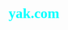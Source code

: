 # yak.com
<!DOCTYPE html>
<html>
    <head>
        <title>amogus ded</title>
    </head>
    <style>
        h1{
            text-align: center;
            color:aqua;
            font-family: cursive;
        }
        h2{
            text-align: center;
            color: red;
        }
        h3{
            text-align: center;
            color: #000;
        }
        h4{
            text-align: center;
        }
        li{
            color:burlywood;
        }
        p{
            text-align: center;
            color: gold;
            font-family: cursive;
        }
        a{
            text-align: center;
            color: lightblue;
        }
        .educational-links{
            text-align: center;
            color:lime;
            font-size: 50px;
            font-family: fantasy;
        }
        .border{
            color: gray;
        }
        .table{
            text-align: center;
            font-size: 35px;
        }
        #yak-store{
            color: burlywood;
        }
        #vs{
            font-family: cursive;
        }
        body{
             font-family: ;
             font-weight: 900;
        }
        #sususus{
            color: red;
        }
        th{
            text-align: center;
        }
        
    </style>
    <body>
        <h1>Table Of Contents</h1>
        <ol><li class="table"><a href="#vs">VS code is the best</a></li>
            <li class="table"><a href="#sus">That's A Bit Sussy</a></li>
            <li class="table"><a href="#code">Programming Languages</a></li>    
            <li class="table"><a href="#cookie">TIKY</a></li>
            <li class="table"><a href="#NOT-SUS">NOT SUS</a></li>  
            <li class="table"><a href="#yak-store">Yak Store</a></li>
            <li class="table"><a href="#ed">To Learn HTML For Yourself</a></li>     
        </ol>
        <h1 class="border">_________________________________________________________________________________________________________________________________________________________________________________________________</h1>
        <h1 id="vs">so visualstudio code is the best coding app IN THE WORLD</h1>
        <h2 id="sus">SUS</h2>
        <h3>AMOGUS</h3>
        <h4>DING DING DING DING DING DING DING DING DING DING</h4>
        <Li>plan</Li>
        <li>WE NEED TO VOTE OUT THAT <strong><em><span id="sususus">SUSSY IMPOSTER</span></em></strong></li>
        <li>amogus</li>
        <p id="code">Here are all of the programing languages i know exist</p>
       <li><a href="https://html.com/">HTML</a></li>
        <li><a href="https://www.python.org/">PYTHON</a></li>
        <li><a href="https://www.java.com/en/">JAVA</a></li>
        <LI><a href="https://www.javascript.com/">JAVASCRIPT</a></LI>
        <LI><a href="https://support.microsoft.com/en-us/topic/the-latest-supported-visual-c-downloads-2647da03-1eea-4433-9aff-95f26a218cc0">C++</a></LI>
        <LI><a href="https://www.microsoft.com/en-us/download/details.aspx?id=7029">C SHARP</a></LI>
        <li><a href="https://www.unrealengine.com/en-US/unreal">UNREAL ENGINE</a></li>
        <LI><a href="https://swift.org/download/">SWIFT</a></LI>
        <img src="https://d.newsweek.com/en/full/1680706/national-cookie-day.jpg" width="200" height="200" id="cookie">
        <img src="https://preview.redd.it/dq5kt78545371.jpg?width=960&crop=smart&auto=webp&s=166d19fc5b876d3d5ede3265a6a7483454d8b883" width="200" height="300">
        <a href="https://www.youtube.com/watch?v=dQw4w9WgXcQ" id="NOT-SUS">totally not suspicious link</a>
        <p><br>Y<br>A<br>K<br></p>
        <h1 id="yak-store">Yak Store</h1>
        <img src="https://cdn-cf.gamivo.com/image_original.jpg?f=12240&n=38053030-f5fb-11e7-a037-c3254b4aad66.jpg&h=6968d6d2f9b61583ad04066e7c1a122d" width="1000" class="yakstore">
        <h1><a href="https://www.microsoft.com/en-us/p/minecraft-for-windows-10/9nblggh2jhxj?activetab=pivot:overviewtab">MINECRAFT For Windows 10</a></h1>
        <img src="https://www.minecraft.net/content/dam/minecraft/uuum/Ancient%20java%20players%20head.jpeg" width="1000" class="yakstore">
        <h1><a href="https://www.minecraft.net/en-us/store/minecraft-java-edition">MINECRAFT Java Edition</a></h1>
        <img src="https://www.freetoplay.cz/wp-content/uploads/2020/05/Fortnite-Cover.png" width="1000" height="1000" class="yakstore">
        <h1><a href="https://www.freetoplay.cz/wp-content/uploads/2020/05/Fortnite-Cover.png">FORTNITE</a></h1>
        <img src="https://www.androidcentral.com/sites/androidcentral.com/files/styles/large/public/article_images/2020/09/among-us-cover.jpg" width="1000" class="yakstore">
        <h1><a href="https://www.androidcentral.com/sites/androidcentral.com/files/styles/large/public/article_images/2020/09/among-us-cover.jpg">AMONG US</a></h1>
        <img src="https://www.mobygames.com/images/covers/l/712510-friday-night-funkin-browser-front-cover.png" width="1000" class="yakstore">
        <h1><a href="https://www.crazygames.com/game/friday-night-funkin">FRIDAY NIGHT FUNKIN</a></h1>
        <h1 class="border">_________________________________________________________________________________________________________________________________________________________________________________________________</h1>
        <h1 id="ed"> 3 Educational Links To Learn HTML</h1>
        <ol><li class="educational-links"><a href="https://www.w3schools.com/html/default.asp" class="educational-links">W3Schools</a></li>
            <li class="educational-links"><a href="https://www.khanacademy.org/computing/computer-programming/html-css/intro-to-html/pt/html-basics" class="educational-links">Khan Academy</a></li> <!--the one i used to learn HTML-->
            <li class="educational-links"><a href="https://www.codecademy.com/learn/learn-html" class="educational-links">Code Academy</a></li>
        </ol> 

    </body>    
</html>
